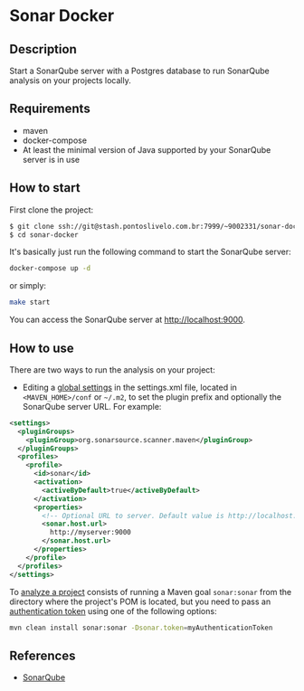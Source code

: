 # Sonar Docker

## Description

Start a SonarQube server with a Postgres database to run SonarQube analysis on your projects locally.

## Requirements
- maven
- docker-compose
- At least the minimal version of Java supported by your SonarQube server is in use

## How to start

First clone the project:

```bash
$ git clone ssh://git@stash.pontoslivelo.com.br:7999/~9002331/sonar-docker.git
$ cd sonar-docker
```

It's basically just run the following command to start the SonarQube server:

```bash
docker-compose up -d
```

or simply:

```bash
make start
```
You can access the SonarQube server at [http://localhost:9000](http://localhost:9000).

## How to use

There are two ways to run the analysis on your project:

- Editing a [global settings](https://docs.sonarsource.com/sonarqube/latest/analyzing-source-code/scanners/sonarscanner-for-maven/#global-settings) in the settings.xml file, located in `<MAVEN_HOME>/conf` or `~/.m2`, to set the plugin prefix and optionally the SonarQube server URL. For example:

```xml
<settings>
  <pluginGroups>
    <pluginGroup>org.sonarsource.scanner.maven</pluginGroup>
  </pluginGroups>
  <profiles>
    <profile>
      <id>sonar</id>
      <activation>
        <activeByDefault>true</activeByDefault>
      </activation>
      <properties>
        <!-- Optional URL to server. Default value is http://localhost:9000 -->
        <sonar.host.url>
          http://myserver:9000
        </sonar.host.url>
      </properties>
    </profile>
  </profiles>
</settings>
```

To [analyze a project](https://docs.sonarsource.com/sonarqube/latest/analyzing-source-code/scanners/sonarscanner-for-maven/#analyzing) consists of running a Maven goal `sonar:sonar` from the directory where the project's POM is located,
but you need to pass an [authentication token](https://docs.sonarsource.com/sonarqube/latest/user-guide/user-account/generating-and-using-tokens/) using one of the following options:

```bash
mvn clean install sonar:sonar -Dsonar.token=myAuthenticationToken
```

## References
- [SonarQube](https://docs.sonarsource.com/sonarqube/latest/)
